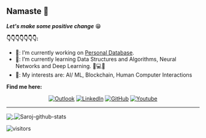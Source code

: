 

  

## Namaste 🙏

***Let's make some positive change*** :grin:
 

**👇👇👇👇👇👇👇:**

- 🌱: I’m currently working on [Personal Database]("https://github.com/spsaroj/homelab-mini").
- 🧠: I’m currently learning Data Structures and Algorithms, Neural Networks and Deep Learning. 🧠💻🤖
- 🤔: My interests are: AI/ ML, Blockchain, Human Computer Interactions
  

**Find me here:**


<p align="center">
	<a href="mailto:paudelsaroj1@outlook.com"><img img src="https://img.shields.io/badge/gmail-%23EA4335.svg?style=plastic&logo=gmail&logoColor=white" alt="Outlook"/></a>
	<a href="https://www.linkedin.com/in/saroz-paudel-053/"><img src="https://img.shields.io/badge/linkedin-%230A66C2.svg?style=plastic&logo=linkedin&logoColor=white" alt="LinkedIn"/></a>
	<a href="https://github.com/spsaroj"><img src="https://img.shields.io/badge/github-%23181717.svg?style=plastic&logo=github&logoColor=white" alt="GitHub"/></a>
	<a href="https://www.youtube.com/@saroz7123"><img src="https://img.shields.io/youtube/channel/subscribers/:saroz7123" alt="Youtube"/></a>
</p>

---

<a href="https://github.com/anuraghazra/github-readme-stats">
  <img align="center" src="https://github-readme-stats.vercel.app/api/top-langs/?username=spsaroj&theme=dark" />
</a>
<a>
  <img align="center" src="https://github-readme-stats.vercel.app/api?username=spsaroj&show_icons=true&theme=tokyonight&line_height=40" alt="Saroj-github-stats"/>
</a>

![visitors](https://visitor-badge.laobi.icu/badge?page_id=spsaroj.visitor-count-badge)
